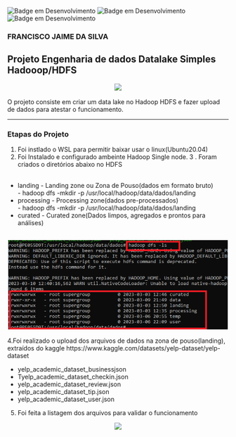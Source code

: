 ![Badge em Desenvolvimento](https://img.shields.io/badge/WSL-yellow)
![Badge em Desenvolvimento](https://img.shields.io/badge/HADOOP-blue)
![Badge em Desenvolvimento](https://img.shields.io/badge/HDFS-green)

### FRANCISCO JAIME DA SILVA


## Projeto Engenharia de dados Datalake Simples Hadooop/HDFS


<p align="center"><img src="./images/AwsERM.png" width="500"></p>


O projeto consiste em criar um data lake no Hadoop HDFS e fazer upload de dados para atestar o funcionamento.

---

### Etapas do Projeto

1. Foi instlado o WSL para permitir baixar usar o linux(Ubuntu20.04)
2. Foi Instalado e configurado ambeinte Hadoop Single node.
3 . Foram criados o diretórios abaixo no HDFS
<ul>
  <li>landing - Landing zone ou Zona de Pouso(dados em formato bruto)</li>
  - hadoop dfs -mkdir -p /usr/local/hadoop/data/dados/landing
  <li>processing - Processing zone(dados pre-processados)</li>
  - hadoop dfs -mkdir -p /usr/local/hadoop/data/dados/landing
  <li>curated - Curated zone(Dados limpos, agregados e prontos para análises)</li>  
</ul> 
<p align="center"><img src="./images/ListaDiretoriosHDFS.png" width="500"></p>
4.Foi realizado o upload dos arquivos de dados na zona de pouso(landing), extraídos do kaggle
https://www.kaggle.com/datasets/yelp-dataset/yelp-dataset
<ul>
  <li>yelp_academic_dataset_businessjson</li>  
  <li>Tyelp_academic_dataset_checkin.json</li>
  <li>yelp_academic_dataset_review.json</li>
  <li>yelp_academic_dataset_tip.json</li>
  <li>yelp_academic_dataset_user.json</li>
</ul> 

5. Foi feita a listagem dos arquivos para validar o funcionamento 
<p align="center"><img src="./imagens/ListaArquivosHDFS.png" width="500"></p>
